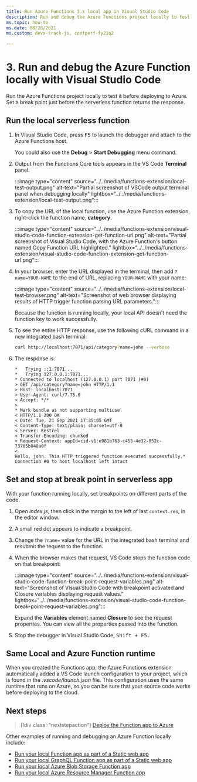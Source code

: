 ```yaml
---
title: Run Azure Functions 3.x local app in Visual Studio Code
description: Run and debug the Azure Functions project locally to test it before deploying to Azure. Set a break point just before the serverless function returns the response.
ms.topic: how-to
ms.date: 08/28/2021
ms.custom: devx-track-js, contperf-fy21q2

---
```


# 3. Run and debug the Azure Function locally with Visual Studio Code

Run the Azure Functions project locally to test it before deploying to Azure. Set a break point just before the serverless function returns the response. 

## Run the local serverless function

1. In Visual Studio Code, press <kbd>F5</kbd>  to launch the debugger and attach to the Azure Functions host. 

    You could also use the **Debug** > **Start Debugging** menu command.

1. Output from the Functions Core tools appears in the VS Code **Terminal** panel. 

    :::image type="content" source="../../media/functions-extension/local-test-output.png" alt-text="Partial screenshot of VSCode output terminal panel when debugging locally" lightbox="../../media/functions-extension/local-test-output.png":::

1. To copy the URL of the local function, use the Azure Function extension, right-click the function name, **category**.

    :::image type="content" source="../../media/functions-extension/visual-studio-code-function-extension-get-function-url.png" alt-text="Partial screenshot of Visual Studio Code, with the Azure Function's button named Copy Function URL highlighted." lightbox="../../media/functions-extension/visual-studio-code-function-extension-get-function-url.png":::

1. In your browser, enter the URL displayed in the terminal, then add `?name=YOUR-NAME` to the end of URL, replacing `YOUR-NAME` with your name:

    :::image type="content" source="../../media/functions-extension/local-test-browser.png" alt-text="Screenshot of web browser displaying results of HTTP trigger function parsing URL parameters.":::

    Because the function is running locally, your local API doesn't need the function key to work successfully.

1. To see the entire HTTP response, use the following cURL command in a new integrated bash terminal:

    ```bash
    curl http://localhost:7071/api/category?name=john --verbose
    ```

1. The response is:

    ```console
    *   Trying ::1:7071...
    *   Trying 127.0.0.1:7071...
    * Connected to localhost (127.0.0.1) port 7071 (#0)
    > GET /api/category?name=john HTTP/1.1
    > Host: localhost:7071
    > User-Agent: curl/7.75.0
    > Accept: */*
    >
    * Mark bundle as not supporting multiuse
    < HTTP/1.1 200 OK
    < Date: Tue, 21 Sep 2021 17:35:05 GMT
    < Content-Type: text/plain; charset=utf-8
    < Server: Kestrel
    < Transfer-Encoding: chunked
    < Request-Context: appId=cid-v1:e981b763-c455-4e32-852c-73765b048a0f
    <
    Hello, john. This HTTP triggered function executed successfully.* Connection #0 to host localhost left intact
    ```

## Set and stop at break point in serverless app

With your function running locally, set breakpoints on different parts of the code. 

1. Open *index.js*, then click in the margin to the left of last `context.res`, in the editor window. 
1. A small red dot appears to indicate a breakpoint. 
1. Change the `?name=` value for the URL in the integrated bash terminal and resubmit the request to the function. 
1. When the browser makes that request, VS Code stops the function code on that breakpoint:

    :::image type="content" source="../../media/functions-extension/visual-studio-code-function-break-point-request-variables.png" alt-text="Screenshot of Visual Studio Code with breakpoint activated and Closure variables displaying request values." lightbox="../../media/functions-extension/visual-studio-code-function-break-point-request-variables.png":::

    Expand the **Variables** element named **Closure** to see the request properties. You can view all the properties passed into the function.

1. Stop the debugger in Visual Studio Code, <kbd>Shift</kdb> + <kbd>F5</kbd>. 

## Same Local and Azure Function runtime 

When you created the Functions app, the Azure Functions extension automatically added a VS Code launch configuration to your project, which is found in the *.vscode/launch.json* file. This configuration uses the same runtime that runs on Azure, so you can be sure that your source code works before deploying to the cloud.

## Next steps

> [!div class="nextstepaction"]
> [Deploy the Function app to Azure](tutorial-vscode-serverless-node-deploy-hosting.md)

Other examples of running and debugging an Azure Function locally include:

* [Run your local Function app as part of a Static web app](../../how-to/with-web-app/static-web-app-with-swa-cli/connect-client-to-api.md#start-local-app-for-full-stack-app)
* [Run your local GraphQL Function app as part of a Static web app](../../how-to/with-web-app/graphql/static-web-app-graphql/local-development.md)
* [Run your local Azure Blob Storage Function app](../../how-to/with-web-app/azure-function-file-upload.md#run-the-local-function-with-local-storage-emulation)
* [Run your local Azure Resource Manager Function app](../../how-to/with-web-app/azure-function-resource-group-management/deploy-azure-function-with-visual-studio-code.md)